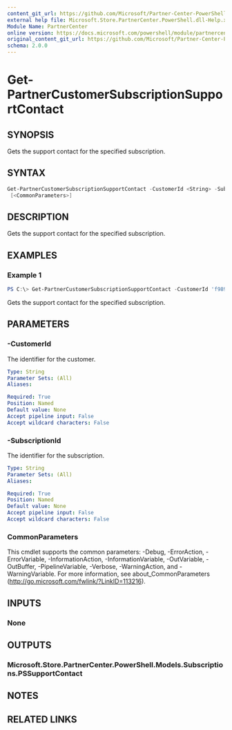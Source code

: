 ```yaml
---
content_git_url: https://github.com/Microsoft/Partner-Center-PowerShell/blob/master/docs/help/Get-PartnerCustomerSubscriptionSupportContact.md
external help file: Microsoft.Store.PartnerCenter.PowerShell.dll-Help.xml
Module Name: PartnerCenter
online version: https://docs.microsoft.com/powershell/module/partnercenter/Get-PartnerCustomerSubscriptionSupportContact
original_content_git_url: https://github.com/Microsoft/Partner-Center-PowerShell/blob/master/docs/help/Get-PartnerCustomerSubscriptionSupportContact.md
schema: 2.0.0
---
```


# Get-PartnerCustomerSubscriptionSupportContact

## SYNOPSIS
Gets the support contact for the specified subscription.

## SYNTAX

```powershell
Get-PartnerCustomerSubscriptionSupportContact -CustomerId <String> -SubscriptionId <String>
 [<CommonParameters>]
```

## DESCRIPTION
Gets the support contact for the specified subscription.

## EXAMPLES

### Example 1
```powershell
PS C:\> Get-PartnerCustomerSubscriptionSupportContact -CustomerId 'f9893115-bda6-483a-89b1-a28e1aec23cb' -SubscriptionId '8b0b708a-07c7-48aa-bc51-adaa7b831a34'
```

Gets the support contact for the specified subscription.

## PARAMETERS

### -CustomerId
The identifier for the customer.

```yaml
Type: String
Parameter Sets: (All)
Aliases:

Required: True
Position: Named
Default value: None
Accept pipeline input: False
Accept wildcard characters: False
```

### -SubscriptionId
The identifier for the subscription.

```yaml
Type: String
Parameter Sets: (All)
Aliases:

Required: True
Position: Named
Default value: None
Accept pipeline input: False
Accept wildcard characters: False
```

### CommonParameters
This cmdlet supports the common parameters: -Debug, -ErrorAction, -ErrorVariable, -InformationAction, -InformationVariable, -OutVariable, -OutBuffer, -PipelineVariable, -Verbose, -WarningAction, and -WarningVariable. For more information, see about_CommonParameters (http://go.microsoft.com/fwlink/?LinkID=113216).

## INPUTS

### None

## OUTPUTS

### Microsoft.Store.PartnerCenter.PowerShell.Models.Subscriptions.PSSupportContact

## NOTES

## RELATED LINKS
